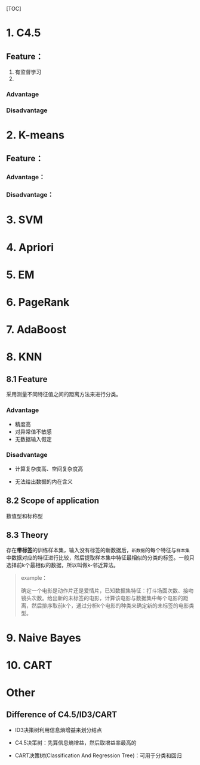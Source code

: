 [TOC]

# 1. C4.5

## Feature：

1. 有监督学习
2. 

### Advantage

### Disadvantage



# 2. K-means

## Feature：

### Advantage：

### Disadvantage：





# 3. SVM



# 4. Apriori



# 5. EM



# 6. PageRank



# 7. AdaBoost



# 8. KNN

## 8.1 Feature

采用测量不同特征值之间的距离方法来进行分类。



### Advantage

- 精度高
- 对异常值不敏感
- 无数据输入假定

### Disadvantage

- 计算复杂度高、空间复杂度高

- 无法给出数据的内在含义

## 8.2 Scope of application

数值型和标称型



## 8.3 Theory

存在**带标签**的训练样本集，输入没有标签的新数据后，`新数据`的每个特征与`样本集`中数据对应的特征进行比较，然后提取样本集中特征最相似的分类的标签。一般只选择前k个最相似的数据，所以叫做k-邻近算法。

>  example：
>
> 确定一个电影是动作片还是爱情片，已知数据集特征：打斗场面次数、接吻镜头次数。给出新的未标签的电影，计算该电影与数据集中每个电影的距离，然后排序取前k个，通过分析k个电影的种类来确定新的未标签的电影类型。



# 9. Naive Bayes



# 10. CART



# Other

## Difference of C4.5/ID3/CART

- ID3决策树利用信息熵增益来划分结点

- C4.5决策树：先算信息熵增益，然后取增益率最高的
- CART决策树(Classification And Regression Tree)：可用于分类和回归